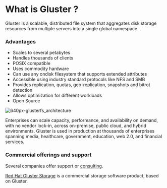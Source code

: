 What is Gluster ?
=================

Gluster is a scalable, distributed file system that aggregates disk storage resources from multiple servers into a single global namespace.

### Advantages

  * Scales to several petabytes
  * Handles thousands of clients
  * POSIX compatible
  * Uses commodity hardware
  * Can use any ondisk filesystem that supports extended attributes
  * Accessible using industry standard protocols like NFS and SMB
  * Provides replication, quotas, geo-replication, snapshots and bitrot detection
  * Allows optimization for different workloads
  * Open Source


![640px-glusterfs_architecture](https://cloud.githubusercontent.com/assets/10970993/7412187/dbb94286-ef5d-11e4-93ca-d4959a94db85.png)



Enterprises can scale capacity, performance, and availability on demand, with no vendor lock-in, across on-premise, public cloud, and hybrid environments.
Gluster is used in production at thousands of enterprises spanning media, healthcare, government, education, web 2.0, and financial services.



### Commercial offerings and support

Several companies offer support or [consulting](https://www.gluster.org/support/).

[Red Hat Gluster Storage](http://www.redhat.com/en/technologies/storage/gluster)
is a commercial storage software product, based on Gluster.
